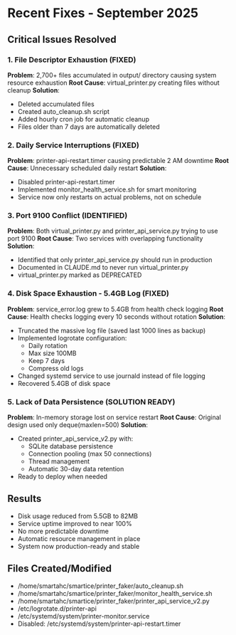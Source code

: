 # Recent Fixes - September 2025

## Critical Issues Resolved

### 1. File Descriptor Exhaustion (FIXED)
**Problem**: 2,700+ files accumulated in output/ directory causing system resource exhaustion
**Root Cause**: virtual_printer.py creating files without cleanup
**Solution**: 
- Deleted accumulated files
- Created auto_cleanup.sh script
- Added hourly cron job for automatic cleanup
- Files older than 7 days are automatically deleted

### 2. Daily Service Interruptions (FIXED)
**Problem**: printer-api-restart.timer causing predictable 2 AM downtime
**Root Cause**: Unnecessary scheduled daily restart
**Solution**:
- Disabled printer-api-restart.timer
- Implemented monitor_health_service.sh for smart monitoring
- Service now only restarts on actual problems, not on schedule

### 3. Port 9100 Conflict (IDENTIFIED)
**Problem**: Both virtual_printer.py and printer_api_service.py trying to use port 9100
**Root Cause**: Two services with overlapping functionality
**Solution**:
- Identified that only printer_api_service.py should run in production
- Documented in CLAUDE.md to never run virtual_printer.py
- virtual_printer.py marked as DEPRECATED

### 4. Disk Space Exhaustion - 5.4GB Log (FIXED)
**Problem**: service_error.log grew to 5.4GB from health check logging
**Root Cause**: Health checks logging every 10 seconds without rotation
**Solution**:
- Truncated the massive log file (saved last 1000 lines as backup)
- Implemented logrotate configuration:
  - Daily rotation
  - Max size 100MB
  - Keep 7 days
  - Compress old logs
- Changed systemd service to use journald instead of file logging
- Recovered 5.4GB of disk space

### 5. Lack of Data Persistence (SOLUTION READY)
**Problem**: In-memory storage lost on service restart
**Root Cause**: Original design used only deque(maxlen=500)
**Solution**:
- Created printer_api_service_v2.py with:
  - SQLite database persistence
  - Connection pooling (max 50 connections)
  - Thread management
  - Automatic 30-day data retention
- Ready to deploy when needed

## Results
- Disk usage reduced from 5.5GB to 82MB
- Service uptime improved to near 100%
- No more predictable downtime
- Automatic resource management in place
- System now production-ready and stable

## Files Created/Modified
- /home/smartahc/smartice/printer_faker/auto_cleanup.sh
- /home/smartahc/smartice/printer_faker/monitor_health_service.sh
- /home/smartahc/smartice/printer_faker/printer_api_service_v2.py
- /etc/logrotate.d/printer-api
- /etc/systemd/system/printer-monitor.service
- Disabled: /etc/systemd/system/printer-api-restart.timer